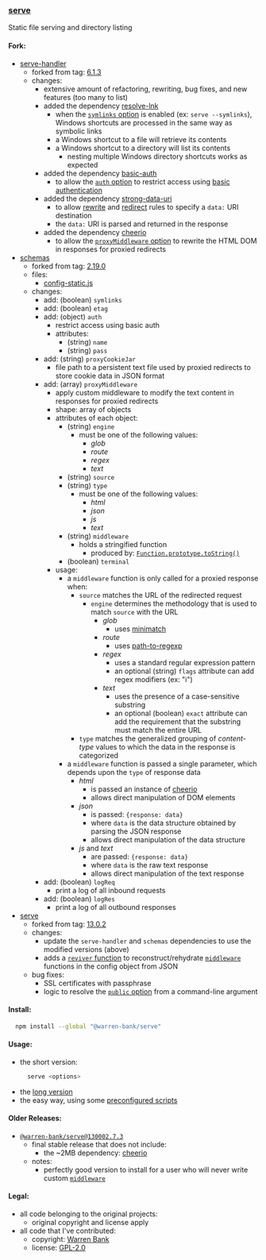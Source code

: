 ### [serve](https://github.com/warren-bank/node-serve)

Static file serving and directory listing

#### Fork:

* [serve-handler](https://github.com/vercel/serve-handler)
  - forked from tag: [6.1.3](https://github.com/vercel/serve-handler/releases/tag/6.1.3)
  - changes:
    * extensive amount of refactoring, rewriting, bug fixes, and new features (too many to list)
    * added the dependency [resolve-lnk](https://github.com/ashbeats/resolve-lnk)
      - when the [`symlinks` option](https://github.com/warren-bank/node-serve/tree/master/lib/serve-handler#symlinks-boolean) is enabled (ex: `serve --symlinks`), Windows shortcuts are processed in the same way as symbolic links
      - a Windows shortcut to a file will retrieve its contents
      - a Windows shortcut to a directory will list its contents
        * nesting multiple Windows directory shortcuts works as expected
    * added the dependency [basic-auth](https://github.com/jshttp/basic-auth)
      - to allow the [`auth` option](https://github.com/warren-bank/node-serve/tree/master/lib/serve-handler#auth-object) to restrict access using [basic authentication](https://en.wikipedia.org/wiki/Basic_access_authentication)
    * added the dependency [strong-data-uri](https://github.com/strongloop/strong-data-uri)
      - to allow [rewrite](https://github.com/warren-bank/node-serve/tree/master/lib/serve-handler#rewrites-array) and [redirect](https://github.com/warren-bank/node-serve/tree/master/lib/serve-handler#redirects-array) rules to specify a `data:` URI destination
      - the `data:` URI is parsed and returned in the response
    * added the dependency [cheerio](https://github.com/cheeriojs/cheerio)
      - to allow the [`proxyMiddleware` option](https://github.com/warren-bank/node-serve/tree/master/lib/serve-handler#proxymiddleware-array) to rewrite the HTML DOM in responses for proxied redirects
* [schemas](https://github.com/vercel/schemas)
  - forked from tag: [2.19.0](https://github.com/vercel/schemas/releases/tag/2.19.0)
  - files:
    * [config-static.js](https://github.com/vercel/schemas/blob/2.19.0/deployment/config-static.js)
  - changes:
    * add: (boolean) `symlinks`
    * add: (boolean) `etag`
    * add: (object)  `auth`
      - restrict access using basic auth
      - attributes:
        * (string) `name`
        * (string) `pass`
    * add: (string) `proxyCookieJar`
      - file path to a persistent text file used by proxied redirects to store cookie data in JSON format
    * add: (array) `proxyMiddleware`
      - apply custom middleware to modify the text content in responses for proxied redirects
      - shape: array of objects
      - attributes of each object:
        * (string) `engine`
          - must be one of the following values:
            * _glob_
            * _route_
            * _regex_
            * _text_
        * (string) `source`
        * (string) `type`
          - must be one of the following values:
            * _html_
            * _json_
            * _js_
            * _text_
        * (string) `middleware`
          - holds a stringified function
            * produced by: [`Function.prototype.toString()`](https://developer.mozilla.org/en-US/docs/Web/JavaScript/Reference/Global_Objects/Function/toString)
        * (boolean) `terminal`
      - usage:
        * a `middleware` function is only called for a proxied response when:
          - `source` matches the URL of the redirected request
            * `engine` determines the methodology that is used to match `source` with the URL
              - _glob_
                * uses [minimatch](https://github.com/isaacs/minimatch)
              - _route_
                * uses [path-to-regexp](https://github.com/pillarjs/path-to-regexp)
              - _regex_
                * uses a standard regular expression pattern
                * an optional (string) `flags` attribute can add regex modifiers (ex: "i")
              - _text_
                * uses the presence of a case-sensitive substring
                * an optional (boolean) `exact` attribute can add the requirement that the substring must match the entire URL
          - `type` matches the generalized grouping of _content-type_ values to which the data in the response is categorized
        * a `middleware` function is passed a single parameter, which depends upon the `type` of response data
          - _html_
            * is passed an instance of [cheerio](https://github.com/cheeriojs/cheerio)
            * allows direct manipulation of DOM elements
          - _json_
            * is passed: `{response: data}`
            * where `data` is the data structure obtained by parsing the JSON response
            * allows direct manipulation of the data structure
          - _js_ and _text_
            * are passed: `{response: data}`
            * where `data` is the raw text response
            * allows direct manipulation of the text response
    * add: (boolean) `logReq`
      - print a log of all inbound requests
    * add: (boolean) `logRes`
      - print a log of all outbound responses
* [serve](https://github.com/vercel/serve)
  - forked from tag: [13.0.2](https://github.com/vercel/serve/releases/tag/13.0.2)
  - changes:
    * update the `serve-handler` and `schemas` dependencies to use the modified versions (above)
    * adds a [`reviver` function](https://developer.mozilla.org/en-US/docs/Web/JavaScript/Reference/Global_Objects/JSON/parse#using_the_reviver_parameter) to reconstruct/rehydrate [`middleware`](https://github.com/warren-bank/node-serve/tree/master/lib/serve-handler#proxymiddleware-array) functions in the config object from JSON
  - bug fixes:
    * SSL certificates with passphrase
    * logic to resolve the [`public` option](https://github.com/warren-bank/node-serve/tree/master/lib/serve-handler#public-string) from a command-line argument

#### Install:

```bash
  npm install --global "@warren-bank/serve"
```

#### Usage:

* the short version:
  ```bash
    serve <options>
  ```
* the [long version](./lib/serve/README.md#usage)
* the easy way, using some [preconfigured scripts](https://github.com/warren-bank/node-serve/tree/master/.etc/bin)

#### Older Releases:

* [`@warren-bank/serve@130002.7.3`](https://github.com/warren-bank/node-serve/tree/130002.7.3)
  - final stable release that does not include:
    * the ~2MB dependency: [cheerio](https://github.com/cheeriojs/cheerio)
  - notes:
    * perfectly good version to install for a user who will never write custom [`middleware`](https://github.com/warren-bank/node-serve/tree/master/lib/serve-handler#proxymiddleware-array)

#### Legal:

* all code belonging to the original projects:
  - original copyright and license apply
* all code that I've contributed:
  - copyright: [Warren Bank](https://github.com/warren-bank)
  - license: [GPL-2.0](https://www.gnu.org/licenses/old-licenses/gpl-2.0.txt)
